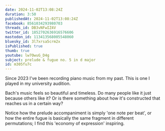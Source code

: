```yaml
---
date: 2024-11-02T13:08:24Z
duration: 3:50
publishedAt: 2024-11-02T13:08:24Z
facebook: 8561034293980703
threads_id: DB3vNFwIZ4V
twitter_id: 1852702636916576606
mastodon_id: 113413568005548060
bluesky_id: 3l7xrsa5crm2x
isPublished: true
thumb: true
youtube: lw7OwuG_D4g
subject: prelude & fugue no. 5 in d major
id: m305fu7c
---
```

Since 2023 I've been recording piano music from my past. This is one I played in my university audition.

Bach's music feels so beautiful and timeless. Do many people like it just because others like it? Or is there something about how it's constructed that reaches us in a certain way?

Notice how the prelude accompaniment is simply 'one note per beat', or how the entire fugue is basically the same fragment in different permutations; I find this 'economy of expression' inspiring.
